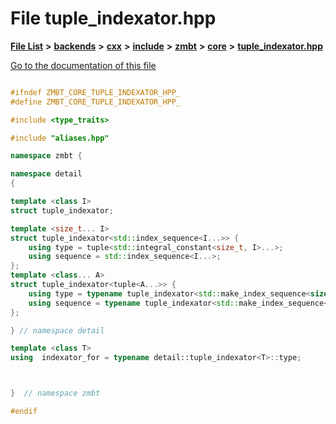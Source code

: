

# File tuple\_indexator.hpp

[**File List**](files.md) **>** [**backends**](dir_e0e3bad64fbfd08934d555b945409197.md) **>** [**cxx**](dir_2a0640ff8f8d193383b3226ce9e70e40.md) **>** [**include**](dir_33cabc3ab2bb40d6ea24a24cae2f30b8.md) **>** [**zmbt**](dir_2115e3e51895e4107b806d6d2319263e.md) **>** [**core**](dir_1dfd3566c4a6f6e15f69daa4a04e2d4f.md) **>** [**tuple\_indexator.hpp**](tuple__indexator_8hpp.md)

[Go to the documentation of this file](tuple__indexator_8hpp.md)


```C++

#ifndef ZMBT_CORE_TUPLE_INDEXATOR_HPP_
#define ZMBT_CORE_TUPLE_INDEXATOR_HPP_

#include <type_traits>

#include "aliases.hpp"

namespace zmbt {

namespace detail
{

template <class I>
struct tuple_indexator;

template <size_t... I>
struct tuple_indexator<std::index_sequence<I...>> {
    using type = tuple<std::integral_constant<size_t, I>...>;
    using sequence = std::index_sequence<I...>;
};
template <class... A>
struct tuple_indexator<tuple<A...>> {
    using type = typename tuple_indexator<std::make_index_sequence<sizeof...(A)>>::type;
    using sequence = typename tuple_indexator<std::make_index_sequence<sizeof...(A)>>::sequence;
};

} // namespace detail

template <class T>
using  indexator_for = typename detail::tuple_indexator<T>::type;



}  // namespace zmbt

#endif
```



